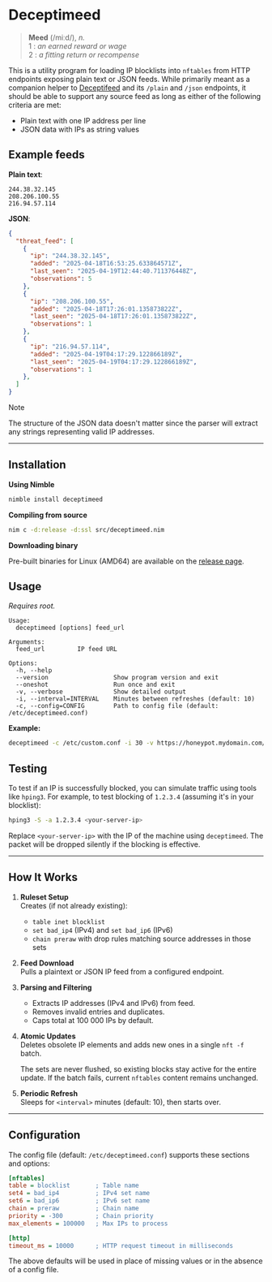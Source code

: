 # Deceptimeed

> **Meed** (/miːd/), *n.*\
> 1 : *an earned reward or wage*\
> 2 : *a fitting return or recompense*

This is a utility program for loading IP blocklists into `nftables` from HTTP endpoints exposing plain text or JSON feeds. While primarily meant as a companion helper to [Deceptifeed](https://github.com/r-smith/deceptifeed) and its `/plain` and `/json` endpoints, it should be able to support any source feed as long as either of the following criteria are met:

- Plain text with one IP address per line
- JSON data with IPs as string values

## Example feeds

**Plain text**:

```plain
244.38.32.145
208.206.100.55
216.94.57.114
```

**JSON**:

```json
{
  "threat_feed": [
    {
      "ip": "244.38.32.145",
      "added": "2025-04-18T16:53:25.633864571Z",
      "last_seen": "2025-04-19T12:44:40.711376448Z",
      "observations": 5
    },
    {
      "ip": "208.206.100.55",
      "added": "2025-04-18T17:26:01.135873822Z",
      "last_seen": "2025-04-18T17:26:01.135873822Z",
      "observations": 1
    },
    {
      "ip": "216.94.57.114",
      "added": "2025-04-19T04:17:29.122866189Z",
      "last_seen": "2025-04-19T04:17:29.122866189Z",
      "observations": 1
    },
  ]
}
```

> [!NOTE]
> The structure of the JSON data doesn't matter since the parser will extract any strings representing valid IP addresses.

______________________________________________________________________

## Installation

**Using Nimble**

```bash
nimble install deceptimeed
```

**Compiling from source**

```bash
nim c -d:release -d:ssl src/deceptimeed.nim
```

**Downloading binary**

Pre-built binaries for Linux (AMD64) are available on the [release page](https://github.com/cycneuramus/deceptimeed/releases).

## Usage

*Requires root.*

```plain
Usage:
  deceptimeed [options] feed_url

Arguments:
  feed_url         IP feed URL

Options:
  -h, --help
  --version                  Show program version and exit
  --oneshot                  Run once and exit
  -v, --verbose              Show detailed output
  -i, --interval=INTERVAL    Minutes between refreshes (default: 10)
  -c, --config=CONFIG        Path to config file (default: /etc/deceptimeed.conf)
```

**Example:**

```bash
deceptimeed -c /etc/custom.conf -i 30 -v https://honeypot.mydomain.com/plain
```

## Testing

To test if an IP is successfully blocked, you can simulate traffic using tools like `hping3`. For example, to test blocking of `1.2.3.4` (assuming it's in your blocklist):

```bash
hping3 -S -a 1.2.3.4 <your-server-ip>
```

Replace `<your-server-ip>` with the IP of the machine using `deceptimeed`. The packet will be dropped silently if the blocking is effective.

______________________________________________________________________

## How It Works

1. **Ruleset Setup**\
   Creates (if not already existing):

   - `table inet blocklist`
   - `set bad_ip4` (IPv4) and `set bad_ip6` (IPv6)
   - `chain preraw` with drop rules matching source addresses in those sets

1. **Feed Download**\
   Pulls a plaintext or JSON IP feed from a configured endpoint.

1. **Parsing and Filtering**

   - Extracts IP addresses (IPv4 and IPv6) from feed.
   - Removes invalid entries and duplicates.
   - Caps total at 100 000 IPs by default.

1. **Atomic Updates**\
   Deletes obsolete IP elements and adds new ones in a
   single `nft -f` batch.

   The sets are never flushed, so existing blocks stay active for the entire
   update. If the batch fails, current `nftables` content remains unchanged.

1. **Periodic Refresh**\
   Sleeps for `<interval>` minutes (default: 10), then starts over.

______________________________________________________________________

## Configuration

The config file (default: `/etc/deceptimeed.conf`) supports these sections and options:

```ini
[nftables]
table = blocklist       ; Table name
set4 = bad_ip4          ; IPv4 set name  
set6 = bad_ip6          ; IPv6 set name
chain = preraw          ; Chain name
priority = -300         ; Chain priority
max_elements = 100000   ; Max IPs to process

[http]
timeout_ms = 10000      ; HTTP request timeout in milliseconds
```

The above defaults will be used in place of missing values or in the absence of a config file.
